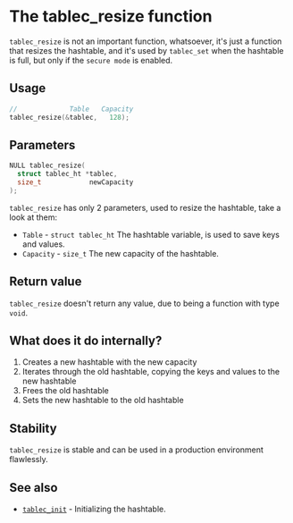 # The tablec_resize function

`tablec_resize` is not an important function, whatsoever, it's just a function that resizes the hashtable, and it's used by `tablec_set` when the hashtable is full, but only if the `secure mode` is enabled.

## Usage

```c
//             Table   Capacity 
tablec_resize(&tablec,   128);
```

## Parameters

```c
NULL tablec_resize(
  struct tablec_ht *tablec,
  size_t            newCapacity
);
```

`tablec_resize` has only 2 parameters, used to resize the hashtable, take a look at them:

*  `Table`  - `struct tablec_ht` The hashtable variable, is used to save keys and values.
*  `Capacity` - `size_t`         The new capacity of the hashtable.

## Return value

`tablec_resize` doesn't return any value, due to being a function with type `void`.

## What does it do internally?

1. Creates a new hashtable with the new capacity
2. Iterates through the old hashtable, copying the keys and values to the new hashtable
3. Frees the old hashtable
4. Sets the new hashtable to the old hashtable

## Stability

`tablec_resize` is stable and can be used in a production environment flawlessly.

## See also

*  [`tablec_init`](tablec_init.md) - Initializing the hashtable.
